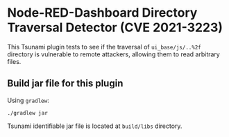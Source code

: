 # Node-RED-Dashboard Directory Traversal Detector (CVE 2021-3223)

This Tsunami plugin tests to see if the traversal of `ui_base/js/..%2f` directory is vulnerable to remote attackers, allowing them to read arbitrary files.

## Build jar file for this plugin

Using `gradlew`:

```shell
./gradlew jar
```

Tsunami identifiable jar file is located at `build/libs` directory.
